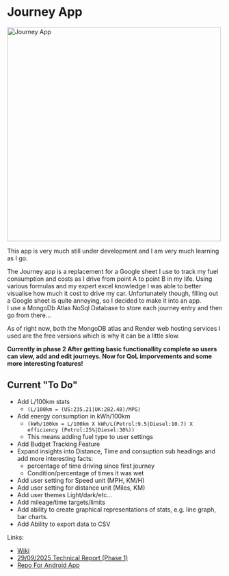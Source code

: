 # Journey App

<img width="500" height="500" alt="Journey App" src="https://github.com/user-attachments/assets/c9ffa46f-bab7-4d75-8865-60bede2d07cc" />

This app is very much still under development and I am very much learning as I go.

The Journey app is a replacement for a Google sheet I use to track my fuel consumption and costs as I drive from point A to point B in my life. Using various formulas and my expert excel knowledge I was able to better visualise how much it cost to drive my car. Unfortunately though, filling out a Google sheet is quite annoying, so I decided to make it into an app.  
I use a MongoDb Atlas NoSql Database to store each journey entry and then go from there…

As of right now, both the MongoDB atlas and Render web hosting services I used are the free versions which is why it can be a little slow.

**Currently in phase 2 After getting basic functionallity complete so users can view, add and edit journeys. Now for QoL imporvements and some more interesting features!**

## Current "To Do"

* Add L/100km stats
    * `(L/100km = (US:235.21|UK:282.48)/MPG)`
* Add energy consumption in kWh/100km
    * `(kWh/100km = L/100km X kWh/L(Petrol:9.5|Diesel:10.7) X efficiency (Petrol:25%|Diesel:30%))`
    * This means adding fuel type to user settings
* Add Budget Tracking Feature
* Expand insights into Distance, Time and consuption sub headings and add more interesting facts:
    * percentage of time driving since first journey
    * Condition/percentage of times it was wet
* Add user setting for Speed unit (MPH, KM/H)
* Add user setting for distance unit (Miles, KM)
* Add user themes Light/dark/etc...
* Add mileage/time targets/limits
* Add ability to create graphical representations of stats, e.g. line graph, bar charts.
* Add Ability to export data to CSV

Links:

* [Wiki](https://github.com/BONDY25/JourneyApp/wiki)
* [29/09/2025 Technical Report (Phase 1)](https://github.com/BONDY25/JourneyApp/wiki/Journey-App-Technical-Report-V1)
* [Repo For Android App](https://github.com/BONDY25/JourneyAppAndroid)

